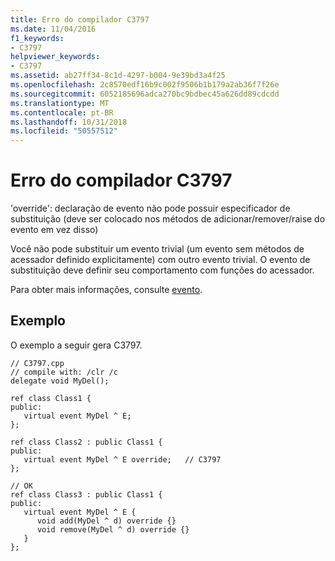 ```yaml
---
title: Erro do compilador C3797
ms.date: 11/04/2016
f1_keywords:
- C3797
helpviewer_keywords:
- C3797
ms.assetid: ab27ff34-8c1d-4297-b004-9e39bd3a4f25
ms.openlocfilehash: 2c8570edf16b9c002f9506b1b179a2ab36f7f26e
ms.sourcegitcommit: 6052185696adca270bc9bdbec45a626dd89cdcdd
ms.translationtype: MT
ms.contentlocale: pt-BR
ms.lasthandoff: 10/31/2018
ms.locfileid: "50557512"
---
```

# <a name="compiler-error-c3797"></a>Erro do compilador C3797

'override': declaração de evento não pode possuir especificador de substituição (deve ser colocado nos métodos de adicionar/remover/raise do evento em vez disso)

Você não pode substituir um evento trivial (um evento sem métodos de acessador definido explicitamente) com outro evento trivial. O evento de substituição deve definir seu comportamento com funções do acessador.

Para obter mais informações, consulte [evento](../../windows/event-cpp-component-extensions.md).

## <a name="example"></a>Exemplo

O exemplo a seguir gera C3797.

```
// C3797.cpp
// compile with: /clr /c
delegate void MyDel();

ref class Class1 {
public:
   virtual event MyDel ^ E;
};

ref class Class2 : public Class1 {
public:
   virtual event MyDel ^ E override;   // C3797
};

// OK
ref class Class3 : public Class1 {
public:
   virtual event MyDel ^ E {
      void add(MyDel ^ d) override {}
      void remove(MyDel ^ d) override {}
   }
};
```